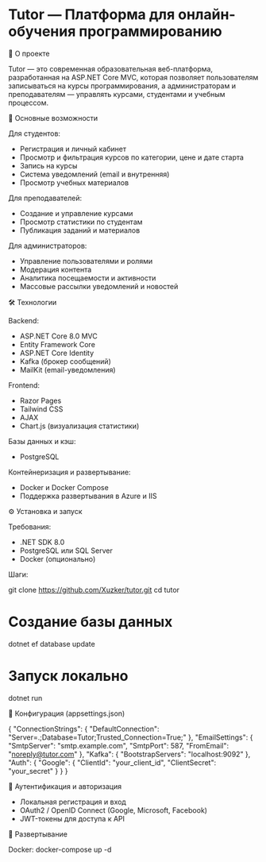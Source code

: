 Tutor — Платформа для онлайн-обучения программированию
======================================================

📌 О проекте

Tutor — это современная образовательная веб-платформа, разработанная на ASP.NET Core MVC, 
которая позволяет пользователям записываться на курсы программирования, 
а администраторам и преподавателям — управлять курсами, студентами и учебным процессом.

🚀 Основные возможности

Для студентов:
- Регистрация и личный кабинет
- Просмотр и фильтрация курсов по категории, цене и дате старта
- Запись на курсы
- Система уведомлений (email и внутренняя)
- Просмотр учебных материалов

Для преподавателей:
- Создание и управление курсами
- Просмотр статистики по студентам
- Публикация заданий и материалов

Для администраторов:
- Управление пользователями и ролями
- Модерация контента
- Аналитика посещаемости и активности
- Массовые рассылки уведомлений и новостей

🛠 Технологии

Backend:
- ASP.NET Core 8.0 MVC
- Entity Framework Core
- ASP.NET Core Identity
- Kafka (брокер сообщений)
- MailKit (email-уведомления)

Frontend:
- Razor Pages
- Tailwind CSS
- AJAX
- Chart.js (визуализация статистики)

Базы данных и кэш:
- PostgreSQL

Контейнеризация и развертывание:
- Docker и Docker Compose
- Поддержка развертывания в Azure и IIS

⚙ Установка и запуск

Требования:
- .NET SDK 8.0
- PostgreSQL или SQL Server
- Docker (опционально)

Шаги:

git clone https://github.com/Xuzker/tutor.git
cd tutor

# Создание базы данных
dotnet ef database update

# Запуск локально
dotnet run

🔧 Конфигурация (appsettings.json)

{
  "ConnectionStrings": {
    "DefaultConnection": "Server=.;Database=Tutor;Trusted_Connection=True;"
  },
  "EmailSettings": {
    "SmtpServer": "smtp.example.com",
    "SmtpPort": 587,
    "FromEmail": "noreply@tutor.com"
  },
  "Kafka": {
    "BootstrapServers": "localhost:9092"
  },
  "Auth": {
    "Google": {
      "ClientId": "your_client_id",
      "ClientSecret": "your_secret"
    }
  }
}

🔐 Аутентификация и авторизация

- Локальная регистрация и вход
- OAuth2 / OpenID Connect (Google, Microsoft, Facebook)
- JWT-токены для доступа к API

🚀 Развертывание

Docker:
docker-compose up -d
